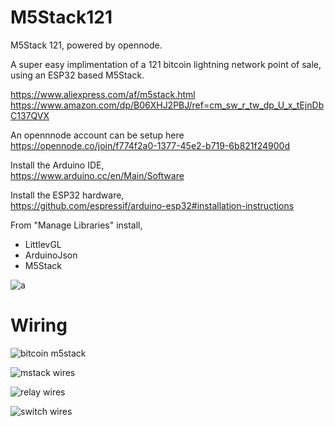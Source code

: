 # M5Stack121
M5Stack 121, powered by opennode.

A super easy implimentation of a 121 bitcoin lightning network point of sale, using an ESP32 based M5Stack.

https://www.aliexpress.com/af/m5stack.html
https://www.amazon.com/dp/B06XHJ2PBJ/ref=cm_sw_r_tw_dp_U_x_tEjnDbC137QVX

An opennnode account can be setup here
https://opennode.co/join/f774f2a0-1377-45e2-b719-6b821f24900d

Install the Arduino IDE,<br>
https://www.arduino.cc/en/Main/Software

Install the ESP32 hardware,<br>
https://github.com/espressif/arduino-esp32#installation-instructions

From "Manage Libraries" install,<br>
- LittlevGL
- ArduinoJson
- M5Stack

![a](https://i.imgur.com/mCfnhZN.png)

# Wiring
![bitcoin m5stack](https://i.imgur.com/1lZt4ST.jpg)

![mstack wires](https://i.imgur.com/Zd5Rs4O.jpg)

![relay wires](https://i.imgur.com/DzGBKf5.jpg)

![switch wires](https://i.imgur.com/zBwMcQr.jpg)
